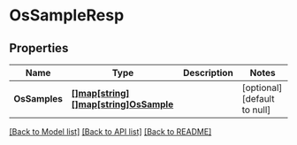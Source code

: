 # OsSampleResp

## Properties
Name | Type | Description | Notes
------------ | ------------- | ------------- | -------------
**OsSamples** | [**[]map[string][]map[string]OsSample**](map.md) |  | [optional] [default to null]

[[Back to Model list]](../README.md#documentation-for-models) [[Back to API list]](../README.md#documentation-for-api-endpoints) [[Back to README]](../README.md)


